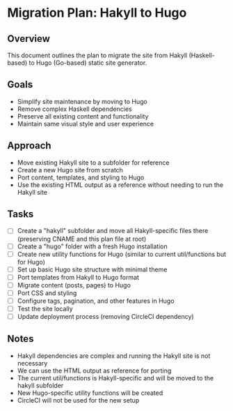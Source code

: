 # Migration Plan: Hakyll to Hugo

## Overview
This document outlines the plan to migrate the site from Hakyll (Haskell-based) to Hugo (Go-based) static site generator.

## Goals
- Simplify site maintenance by moving to Hugo
- Remove complex Haskell dependencies
- Preserve all existing content and functionality
- Maintain same visual style and user experience

## Approach
- Move existing Hakyll site to a subfolder for reference
- Create a new Hugo site from scratch
- Port content, templates, and styling to Hugo
- Use the existing HTML output as a reference without needing to run the Hakyll site

## Tasks
- [ ] Create a "hakyll" subfolder and move all Hakyll-specific files there (preserving CNAME and this plan file at root)
- [ ] Create a "hugo" folder with a fresh Hugo installation
- [ ] Create new utility functions for Hugo (similar to current util/functions but for Hugo)
- [ ] Set up basic Hugo site structure with minimal theme
- [ ] Port templates from Hakyll to Hugo format
- [ ] Migrate content (posts, pages) to Hugo
- [ ] Port CSS and styling
- [ ] Configure tags, pagination, and other features in Hugo
- [ ] Test the site locally
- [ ] Update deployment process (removing CircleCI dependency)

## Notes
- Hakyll dependencies are complex and running the Hakyll site is not necessary
- We can use the HTML output as reference for porting
- The current util/functions is Hakyll-specific and will be moved to the hakyll subfolder
- New Hugo-specific utility functions will be created
- CircleCI will not be used for the new setup